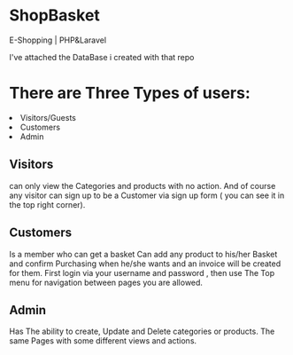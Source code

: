 # ShopBasket
E-Shopping | PHP&amp;Laravel

I've attached the DataBase i created with that repo 

# There are Three Types of users:
<li> Visitors/Guests </li>
<li> Customers </li>
<li> Admin </li>

## Visitors
can only view the Categories and products with no action. And of course any visitor can sign up to be a Customer via sign up form ( you can see it in the top right corner).

## Customers 
Is a member who can get a basket Can add any product to his/her Basket and confirm Purchasing when he/she wants and an invoice will be created for them. 
First login via your username and password , then use The Top menu for navigation between pages you are allowed.

## Admin 
Has The ability to create, Update and Delete categories or products. The same Pages with some different views and actions.

